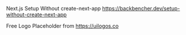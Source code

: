 Next.js Setup Without create-next-app
https://backbencher.dev/setup-without-create-next-app

Free Logo Placeholder from
https://uilogos.co
